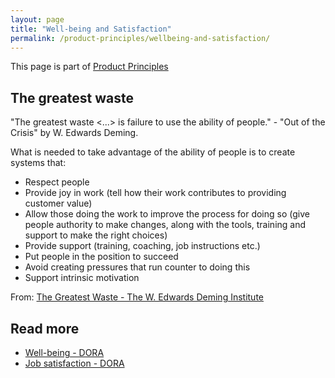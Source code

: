 ```yaml
---
layout: page
title: "Well-being and Satisfaction"
permalink: /product-principles/wellbeing-and-satisfaction/
---
```


This page is part of [Product Principles](/product-principles/)

## The greatest waste

"The greatest waste <...> is failure to use the ability of people." - "Out of the Crisis" by W. Edwards Deming.

What is needed to take advantage of the ability of people is to create systems that:

* Respect people
* Provide joy in work (tell how their work contributes to providing customer value)
* Allow those doing the work to improve the process for doing so (give people authority to make changes, along with the tools, training and support to make the right choices)
* Provide support (training, coaching, job instructions etc.)
* Put people in the position to succeed
* Avoid creating pressures that run counter to doing this
* Support intrinsic motivation

From: [The Greatest Waste - The W. Edwards Deming Institute](https://deming.org/the-greatest-waste/)

## Read more

* [Well-being - DORA](https://dora.dev/capabilities/well-being/)
* [Job satisfaction - DORA](https://dora.dev/capabilities/job-satisfaction/)